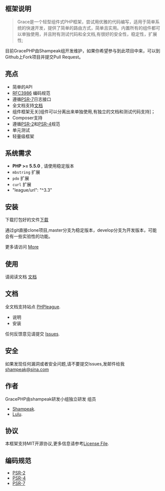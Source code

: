 ## 框架说明
>Grace是一个轻型组件式PHP框架，尝试用优雅的代码编写，适用于简单系统的快速开发，提供了简单的路由方式，简单且实用。内置所有的组件都可以单独使用，并且附有测试代码和全文档,有很好的安全性，稳定性，扩展性;

目前GracePHP由Shampeak组开发维护，如果你希望参与到此项目中来，可以到Github上Fork项目并提交Pull Request。



## 亮点

- 简单的API
- [RFC3986](http://tools.ietf.org/html/rfc3986) 编码规范
- 遵循[PSR-7](http://www.php-fig.org/psr/psr-7/)日志接口
- 全文档支持[文档](https://github.com/shampeak/GracePHP/tree/master/docs)
- 组件框架无关[组件可以分离出来单独使用,有独立的文档和测试代码支持]；
- Composer支持
- 遵循[PSR-2](http://www.php-fig.org/psr/psr-2/)和[PSR-4](http://www.php-fig.org/psr/psr-4/)规范
- 单元测试
- 轻量级框架 

## 系统需求

- **PHP >= 5.5.0** , 请使用稳定版本
- `mbstring` 扩展
- `pdo` 扩展
- `curl` 扩展
- "league/url": "^3.3"

## 安装

下载打包好的文件[下载](https://github.com/shampeak/GracePHP/archive/master.zip)

通过git直接clone项目,master分支为稳定版本，develop分支为开发版本，可能会有一些实验性的功能。

更多请访问 [More](INSTALL.md)

## 使用

请阅读文档 [文档](https://github.com/shampeak/GracePHP/tree/master/docs)

## 文档

全文档支持站点  [PHPleague](http://doc.phpleague.cn).


- 说明
- 安装



任何反馈意见请提交 [Issues](https://github.com/shampeak/GracePHP/issues).



## 安全
如果发现任何漏洞或者安全问题,请不要提交Issues,发邮件给我 shampeak@sina.com

## 作者

GracePHP由shampeak研发小组独立研发
组员
- [Shampeak](https://github.com/shampeak/).
- [Lulu](https://github.com/siluzhou).


## 协议

本框架支持MIT开源协议,更多信息请参考[License File](https://github.com/shampeak/GracePHP/blob/master/LICENSE.md).

## 编码规范

- [PSR-2](http://www.php-fig.org/psr/psr-2/)
- [PSR-4](http://www.php-fig.org/psr/psr-4/)
- [PSR-7](http://www.php-fig.org/psr/psr-7/)
